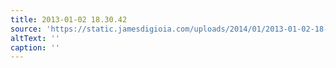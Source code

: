 ```yaml
---
title: 2013-01-02 18.30.42
source: 'https://static.jamesdigioia.com/uploads/2014/01/2013-01-02-18-30-42-scaled.jpg'
altText: ''
caption: ''
---
```


